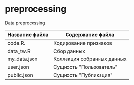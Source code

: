 # preprocessing

Data preprocessing

Название файла  | Содержание файла
----------------|----------------------
code.R.         | Кодирование признаков
data_tw.R       | Сбор данных
my_data.json    | Коллекция собранных данных
user.json       | Сущность "Пользователь"
public.json     | Сущность "Публикация"

